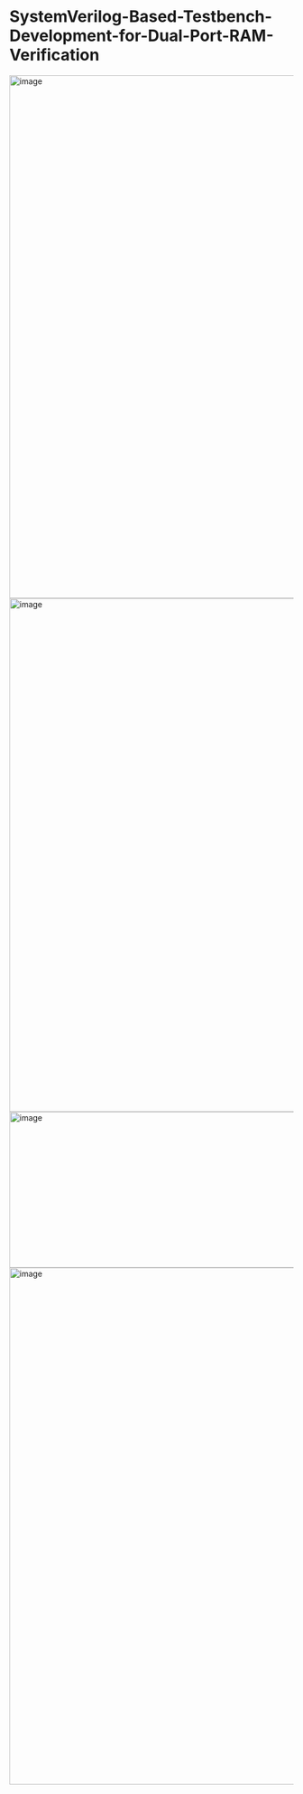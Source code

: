 # SystemVerilog-Based-Testbench-Development-for-Dual-Port-RAM-Verification

<img width="1919" height="926" alt="image" src="https://github.com/user-attachments/assets/cf3c6512-61cc-46b5-abdb-4d6cd4d9d227" />


<img width="1907" height="909" alt="image" src="https://github.com/user-attachments/assets/ae01e17d-df5d-4edc-88c9-e7658d247ba0" />


<img width="1110" height="276" alt="image" src="https://github.com/user-attachments/assets/4c2a2c1a-2657-48eb-98ba-18bcd006f0cd" />


<img width="1138" height="915" alt="image" src="https://github.com/user-attachments/assets/46919a28-85d9-4164-9358-4d9631e94c6b" />




